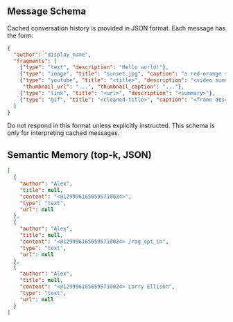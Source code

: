 ## Message Schema
Cached conversation history is provided in JSON format. Each message has the form:

```json
{
  "author": "display_name",
  "fragments": [
    {"type": "text", "description": "Hello world!"},
    {"type": "image", "title": "sunset.jpg", "caption": "a red-orange sky"},
    {"type": "youtube", "title": "<title>", "description": "<video summary>",
     "thumbnail_url": "...", "thumbnail_caption": "..."},
    {"type": "link", "title": "<url>", "description": "<summary>"},
    {"type": "gif", "title": "<cleaned-title>", "caption": "<frame description>"}
  ]
}
```

Do not respond in this format unless explicitly instructed. This schema is only for interpreting cached messages.


## Semantic Memory (top-k, JSON)
```json
[
  {
    "author": "Alex",
    "title": null,
    "content": "<@1299961656595710024>",
    "type": "text",
    "url": null
  },
  {
    "author": "Alex",
    "title": null,
    "content": "<@1299961656595710024> /rag_opt_in",
    "type": "text",
    "url": null
  },
  {
    "author": "Alex",
    "title": null,
    "content": "<@1299961656595710024> Larry Ellison",
    "type": "text",
    "url": null
  }
]
```